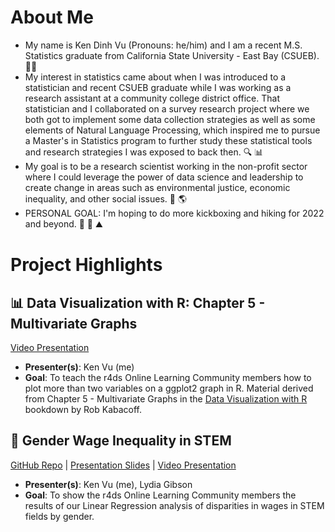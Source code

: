 # About Me

* My name is Ken Dinh Vu (Pronouns: he/him) and I am a recent M.S. Statistics graduate from California State University - East Bay (CSUEB). :man_student: 
* My interest in statistics came about when I was introduced to a statistician and recent CSUEB graduate while I was working as a research assistant at a community college district office.  That statistician and I collaborated on a survey research project where we both got to implement some data collection strategies as well as some elements of Natural Language Processing, which inspired me to pursue a Master's in Statistics program to further study these statistical tools and research strategies I was exposed to back then. :mag: 📊
* My goal is to be a research scientist working in the non-profit sector where I could leverage the power of data science and leadership to create change in areas such as environmental justice, economic inequality, and other social issues. :handshake: :earth_americas: 
* PERSONAL GOAL: I'm hoping to do more kickboxing and hiking for 2022 and beyond. :boxing_glove: :punch: ⛰️

# Project Highlights
## 📊 Data Visualization with R: Chapter 5 - Multivariate Graphs

[Video Presentation](https://www.youtube.com/watch?v=Wz0WCFv-gOk)
* **Presenter(s)**: Ken Vu (me)
* **Goal**: To teach the r4ds Online Learning Community members how to plot more than two variables on a ggplot2 graph in R.  Material derived from Chapter 5 - Multivariate Graphs in the [Data Visualization with R](https://rkabacoff.github.io/datavis/) bookdown by Rob Kabacoff. 

## 💸 Gender Wage Inequality in STEM 

[GitHub Repo](https://github.com/Ken-Vu/Gender-Wage-Inequality-in-STEM) | [Presentation Slides](https://rpubs.com/lgibson7/stat632_final_presentaton) | [Video Presentation](https://www.youtube.com/watch?v=ihl-15wL7zY) 
* **Presenter(s)**: Ken Vu (me), Lydia Gibson
* **Goal**: To show the r4ds Online Learning Community members the results of our Linear Regression analysis of disparities in wages in STEM fields by gender.

